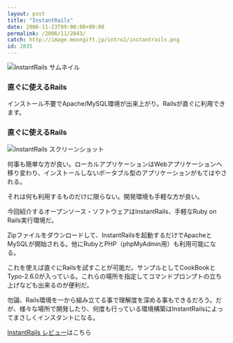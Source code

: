 ```yaml
---
layout: post
title: "InstantRails"
date: 2006-11-23T09:00:00+09:00
permalink: /2006/11/2843/
catch: http://image.moongift.jp/intro2/instantrails.png
id: 2835
---
```

 ![InstantRails サムネイル](http://image.moongift.jp/intro2/instantrails.t.png "InstantRails サムネイル")
  

### 直ぐに使えるRails
  
インストール不要でApache/MySQL環境が出来上がり。Railsが直ぐに利用できます。  
<!--more-->  

### 直ぐに使えるRails
  

![InstantRails スクリーンショット](http://image.moongift.jp/intro2/instantrails.png "InstantRails スクリーンショット")

  

何事も簡単な方が良い。ローカルアプリケーションはWebアプリケーションへ移り変わり、インストールしないポータブル型のアプリケーションがもてはやされる。

  

それは何も利用するものだけに限らない。開発環境も手軽な方が良い。

  

今回紹介するオープンソース・ソフトウェアはInstantRails、手軽なRuby on Rails実行環境だ。

  

Zipファイルをダウンロードして、InstantRailsを起動するだけでApacheとMySQLが開始される。他にRubyとPHP（phpMyAdmin用）も利用可能になる。

  

これを使えば直ぐにRailsを試すことが可能だ。サンプルとしてCookBookとTypo-2.6.0が入っている。これらの場所を指定してコマンドプロンプトの立ち上げなども出来るのが便利だ。

  

勿論、Rails環境を一から組み立てる事で理解度を深める事もできるだろう。だが、様々な場所で開発したり、何度も行っている環境構築はInstantRailsによってまさしくインスタントになる。

  

[InstantRails レビュー](http://oss.moongift.jp/review/i-2844.html)はこちら

